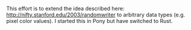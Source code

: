 This effort is to extend the idea described here: http://nifty.stanford.edu/2003/randomwriter
to arbitrary data types (e.g. pixel color values). I started this in Pony but have switched
to Rust.
